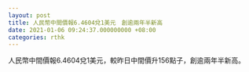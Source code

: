 ```yaml
---
layout: post
title: 人民幣中間價報6.4604兌1美元　創逾兩年半新高
date: 2021-01-06 09:24:37.000000000 +08:00
categories: rthk
---
```


人民幣中間價報6.4604兌1美元，較昨日中間價升156點子，創逾兩年半新高。

